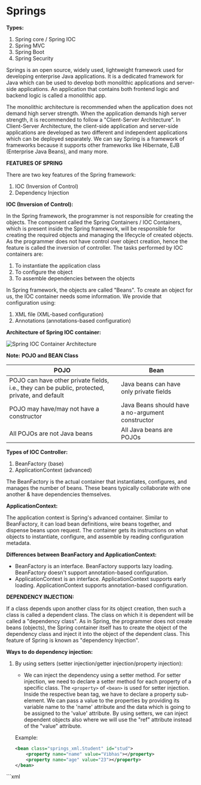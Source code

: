 # Springs

**Types:**
1. Spring core / Spring IOC
2. Spring MVC
3. Spring Boot
4. Spring Security

Springs is an open source, widely used, lightweight framework used for developing enterprise Java applications. It is a dedicated framework for Java which can be used to develop both monolithic applications and server-side applications. An application that contains both frontend logic and backend logic is called a monolithic app.

The monolithic architecture is recommended when the application does not demand high server strength. When the application demands high server strength, it is recommended to follow a "Client-Server Architecture". In Client-Server Architecture, the client-side application and server-side applications are developed as two different and independent applications which can be deployed separately. We can say Spring is a framework of frameworks because it supports other frameworks like Hibernate, EJB (Enterprise Java Beans), and many more.

**FEATURES OF SPRING**

There are two key features of the Spring framework:

1. IOC (Inversion of Control)
2. Dependency Injection

**IOC (Inversion of Control):**

In the Spring framework, the programmer is not responsible for creating the objects. The component called the Spring Containers / IOC Containers, which is present inside the Spring framework, will be responsible for creating the required objects and managing the lifecycle of created objects. As the programmer does not have control over object creation, hence the feature is called the inversion of controller. The tasks performed by IOC containers are:

1. To instantiate the application class
2. To configure the object
3. To assemble dependencies between the objects

In Spring framework, the objects are called "Beans". To create an object for us, the IOC container needs some information. We provide that configuration using:

1. XML file (XML-based configuration)
2. Annotations (annotations-based configuration)

**Architecture of Spring IOC container:**

![Spring IOC Container Architecture](link_to_image)

**Note:** 
**POJO and BEAN Class**

| POJO | Bean |
| ---- | ---- |
| POJO can have other private fields, i.e., they can be public, protected, private, and default | Java beans can have only private fields |
| POJO may have/may not have a constructor | Java Beans should have a no-argument constructor |
| All POJOs are not Java beans | All Java beans are POJOs |

**Types of IOC Controller:**

1. BeanFactory (base)
2. ApplicationContext (advanced)


The BeanFactory is the actual container that instantiates, configures, and manages the number of beans. These beans typically collaborate with one another & have dependencies themselves.

**ApplicationContext:**

The application context is Spring's advanced container. Similar to BeanFactory, it can load bean definitions, wire beans together, and dispense beans upon request. The container gets its instructions on what objects to instantiate, configure, and assemble by reading configuration metadata.

**Differences between BeanFactory and ApplicationContext:**
- BeanFactory is an interface. BeanFactory supports lazy loading. BeanFactory doesn't support annotation-based configuration.
- ApplicationContext is an interface. ApplicationContext supports early loading. ApplicationContext supports annotation-based configuration.

**DEPENDENCY INJECTION:**

If a class depends upon another class for its object creation, then such a class is called a dependent class. The class on which it is dependent will be called a "dependency class". As in Spring, the programmer does not create beans (objects), the Spring container itself has to create the object of the dependency class and inject it into the object of the dependent class. This feature of Spring is known as "dependency Injection".

**Ways to do dependency injection:**

1. By using setters (setter injection/getter injection/property injection):
   - We can inject the dependency using a setter method. For setter injection, we need to declare a setter method for each property of a specific class. The `<property>` of `<bean>` is used for setter injection. Inside the respective bean tag, we have to declare a property sub-element. We can pass a value to the properties by providing its variable name to the 'name' attribute and the data which is going to be assigned to the 'value' attribute. By using setters, we can inject dependent objects also where we will use the "ref" attribute instead of the "value" attribute.

   Example:
   ```xml
   <bean class="springs_xml.Student" id="stud">
       <property name="name" value="Vibhas"></property>
       <property name="age" value="23"></property>
   </bean>
<bean class="spring_hibernate_xml.dto.PanCard" id="card">
    <constructor-arg name="id" value="1"></constructor-arg>
    <constructor-arg name="name" value="Vibhas"></constructor-arg>
    <constructor-arg name="address" value="Amravati">
    </constructor-arg>
</bean>

<bean class="spring_hibernate_xml.dto.Person" id="person">
    <constructor-arg name="id" value="1"></constructor-arg>
    <constructor-arg name="name" value="Vibhas"></constructor-arg>
    <constructor-arg name="phone" value="7887905972">
    </constructor-arg>
    <constructor-arg name="address" value="Amravati">
    </constructor-arg>
    <constructor-arg name="card" ref="card"></constructor-arg>
</bean>
 ```xml
